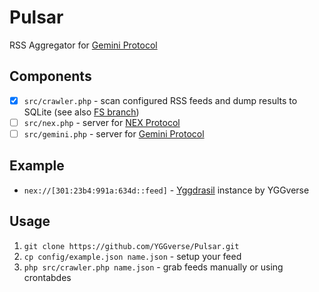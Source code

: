 # Pulsar

RSS Aggregator for [Gemini Protocol](https://geminiprotocol.net)

## Components

* [x] `src/crawler.php` - scan configured RSS feeds and dump results to SQLite (see also [FS branch](https://github.com/YGGverse/Pulsar/tree/fs))
* [ ] `src/nex.php` - server for [NEX Protocol](https://nightfall.city/nps/info/specification.txt)
* [ ] `src/gemini.php` - server for [Gemini Protocol](https://geminiprotocol.net)

## Example

* `nex://[301:23b4:991a:634d::feed]` - [Yggdrasil](https://github.com/yggdrasil-network/yggdrasil-go) instance by YGGverse

## Usage

1. `git clone https://github.com/YGGverse/Pulsar.git`
2. `cp config/example.json name.json` - setup your feed
3. `php src/crawler.php name.json` - grab feeds manually or using crontabdes